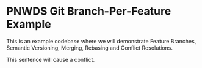 # PNWDS Git Branch-Per-Feature Example

This is an example codebase where we will demonstrate Feature Branches, Semantic Versioning, Merging, Rebasing and Conflict Resolutions.

This sentence will cause a conflict.